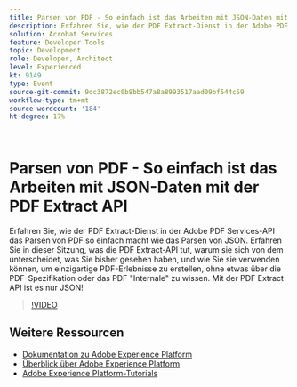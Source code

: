 ```yaml
---
title: Parsen von PDF - So einfach ist das Arbeiten mit JSON-Daten mit der PDF Extract API
description: Erfahren Sie, wie der PDF Extract-Dienst in der Adobe PDF Services-API das Parsen von PDF so einfach macht wie das Parsen von JSON. Erfahren Sie in dieser Sitzung, was die PDF Extract-API tut, warum sie sich von dem unterscheidet, was Sie bisher gesehen haben, und wie Sie sie verwenden können, um einzigartige PDF-Erlebnisse zu erstellen, ohne etwas über die PDF-Spezifikation oder das PDF "Internale" zu wissen. Mit der PDF Extract API ist es nur JSON!
solution: Acrobat Services
feature: Developer Tools
topic: Development
role: Developer, Architect
level: Experienced
kt: 9149
type: Event
source-git-commit: 9dc3872ec0b8bb547a8a8993517aad09bf544c59
workflow-type: tm+mt
source-wordcount: '184'
ht-degree: 17%

---
```


# Parsen von PDF - So einfach ist das Arbeiten mit JSON-Daten mit der PDF Extract API

Erfahren Sie, wie der PDF Extract-Dienst in der Adobe PDF Services-API das Parsen von PDF so einfach macht wie das Parsen von JSON. Erfahren Sie in dieser Sitzung, was die PDF Extract-API tut, warum sie sich von dem unterscheidet, was Sie bisher gesehen haben, und wie Sie sie verwenden können, um einzigartige PDF-Erlebnisse zu erstellen, ohne etwas über die PDF-Spezifikation oder das PDF &quot;Internale&quot; zu wissen. Mit der PDF Extract API ist es nur JSON!


>[!VIDEO](https://video.tv.adobe.com/v/337600/?quality=12&learn=on&hidetitle=true)

## Weitere Ressourcen

- [Dokumentation zu Adobe Experience Platform](https://experienceleague.adobe.com/docs/experience-platform.html?lang=de)
- [Überblick über Adobe Experience Platform](https://experienceleague.adobe.com/docs/experience-platform/landing/home.html?lang=de)
- [Adobe Experience Platform-Tutorials](https://experienceleague.adobe.com/docs/platform-learn/tutorials/overview.html?lang=de)
